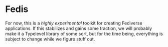 # Fedis

For now, this is a *highly experimental* toolkit for creating Fediverse
applications. If this stabilizes and gains some traction, we will probably
make it a Typelevel library of some sort, but for the time being,
everything is subject to change while we figure stuff out.